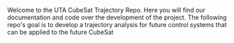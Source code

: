 Welcome to the UTA CubeSat Trajectory Repo. Here you will find our documentation and code over the development of the project. 
The following repo's goal is to develop a trajectory analysis for future control systems that can be applied to the future CubeSat
